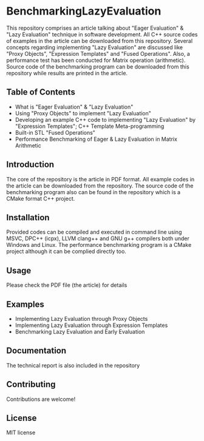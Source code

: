 # BenchmarkingLazyEvaluation

This repository comprises an article talking about "Eager Evaluation" & "Lazy Evaluation" technique in software development. All C++ source codes of examples in the article can be downloaded from this repository. Several concepts regarding implementing "Lazy Evaluation" are discussed like "Proxy Objects", "Expression Templates" and "Fused Operations".
Also, a performance test has been conducted for Matrix operation (arithmetic). Source code of the benchmarking program can be downloaded from this repository while results are printed in the article.


## Table of Contents
- What is "Eager Evaluation" & "Lazy Evaluation"
- Using "Proxy Objects" to implement "Lazy Evaluation"
- Developing an example C++ code to implementing "Lazy Evaluation" by "Expression Templates"; C++ Template Meta-programming
- Built-in STL "Fused Operations"
- Performance Benchmarking of Eager & Lazy Evaluation in Matrix Arithmetic

## Introduction
The core of the repository is the article in PDF format. All example codes in the article can be downloaded from the repository. The source code of the benchmarking program also can be found in the repository which is a CMake format C++ project.


## Installation
Provided codes can be compiled and executed in command line using MSVC, DPC++ (icpx), LLVM clang++ and GNU g++ compilers both under Windows and Linux. The performance benchmarking program is a CMake project although it can be complied directly too.

## Usage
Please check the PDF file (the article) for details


## Examples
- Implementing Lazy Evaluation through Proxy Objects
- Implementing Lazy Evaluation through Expression Templates
- Benchmarking Lazy Evaluation and Early Evaluation

## Documentation
The technical report is also included in the repository

## Contributing
Contributions are welcome! 

## License
MIT license

